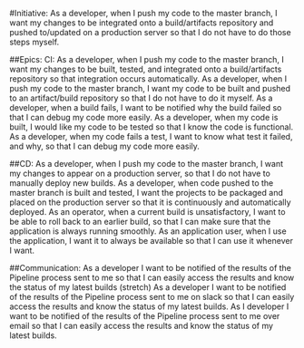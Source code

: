 #Initiative:
As a developer, when I push my code to the master branch, I want my changes to be integrated onto a build/artifacts repository and pushed to/updated on a production server so that I do not have to do those steps myself.

##Epics:
CI: As a developer, when I push my code to the master branch, I want my changes to be built, tested, and integrated onto a build/artifacts repository so that integration occurs automatically.
As a developer, when I push my code to the master branch, I want my code to be built and pushed to an artifact/build repository so that I do not have to do it myself.
As a developer, when a build fails, I want to be notified why the build failed so that I can debug my code more easily.
As a developer, when my code is built, I would like my code to be tested so that I know the code is functional.
As a developer, when my code fails a test, I want to know what test it failed, and why, so that I can debug my code more easily.

##CD: As a developer, when I push my code to the master branch, I want my changes to appear on a production server, so that I do not have to manually deploy new builds.
As a developer, when code pushed to the master branch is built and tested, I want the projects to be packaged and placed on the production server so that it is continuously and automatically deployed.
As an operator, when a current build is unsatisfactory, I want to be able to roll back to an earlier build, so that I can make sure that the application is always running smoothly.
As an application user, when I use the application, I want it to always be available so that I can use it whenever I want.


##Communication: As a developer I want to be notified of the results of the Pipeline process sent to me so that I can easily access the results and know the status of my latest builds
(stretch) As a developer I want to be notified of the results of the Pipeline process sent to me on slack so that I can easily access the results and know the status of my latest builds.
As I developer I want to be notified of the results of the Pipeline process sent to me over email so that I can easily access the results and know the status of my latest builds.

